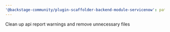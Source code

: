 ```yaml
---
'@backstage-community/plugin-scaffolder-backend-module-servicenow': patch
---
```


Clean up api report warnings and remove unnecessary files
